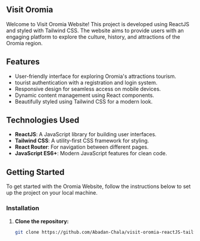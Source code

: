 
## Visit Oromia

Welcome to Visit Oromia Website! This project is developed using ReactJS and styled with Tailwind CSS. The website aims to provide users with an engaging platform to explore the culture, history, and attractions of the Oromia region.

## Features

- User-friendly interface for exploring Oromia's attractions tourism.
- tourist authentication with a registration and login system.
- Responsive design for seamless access on mobile devices.
- Dynamic content management using React components.
- Beautifully styled using Tailwind CSS for a modern look.

## Technologies Used

- **ReactJS**: A JavaScript library for building user interfaces.
- **Tailwind CSS**: A utility-first CSS framework for styling.
- **React Router**: For navigation between different pages.
- **JavaScript ES6+**: Modern JavaScript features for clean code.

## Getting Started

To get started with the Oromia Website, follow the instructions below to set up the project on your local machine.

### Installation

1. **Clone the repository:**

   ```bash
   git clone https://github.com/Abadan-Chala/visit-oromia-reactJS-tailwind.git


